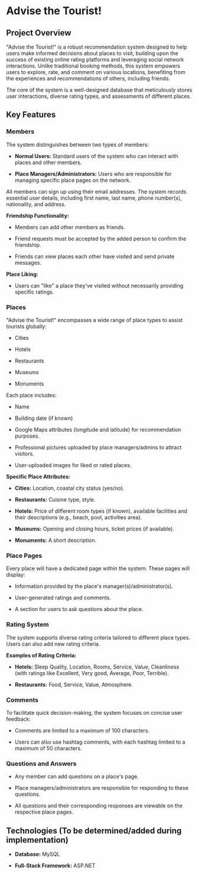 # Advise the Tourist!

## Project Overview

"Advise the Tourist!" is a robust recommendation system designed to help users make informed decisions about places to visit, building upon the success of existing online rating platforms and leveraging social network interactions. Unlike traditional booking methods, this system empowers users to explore, rate, and comment on various locations, benefiting from the experiences and recommendations of others, including friends.

The core of the system is a well-designed database that meticulously stores user interactions, diverse rating types, and assessments of different places.

## Key Features

### Members

The system distinguishes between two types of members:

* **Normal Users:** Standard users of the system who can interact with places and other members.

* **Place Managers/Administrators:** Users who are responsible for managing specific place pages on the network.

All members can sign up using their email addresses. The system records essential user details, including first name, last name, phone number(s), nationality, and address.

**Friendship Functionality:**

* Members can add other members as friends.

* Friend requests must be accepted by the added person to confirm the friendship.

* Friends can view places each other have visited and send private messages.

**Place Liking:**

* Users can "like" a place they've visited without necessarily providing specific ratings.

### Places

"Advise the Tourist!" encompasses a wide range of place types to assist tourists globally:

* Cities

* Hotels

* Restaurants

* Museums

* Monuments

Each place includes:

* Name

* Building date (if known)

* Google Maps attributes (longitude and latitude) for recommendation purposes.

* Professional pictures uploaded by place managers/admins to attract visitors.

* User-uploaded images for liked or rated places.

**Specific Place Attributes:**

* **Cities:** Location, coastal city status (yes/no).

* **Restaurants:** Cuisine type, style.

* **Hotels:** Price of different room types (if known), available facilities and their descriptions (e.g., beach, pool, activities area).

* **Museums:** Opening and closing hours, ticket prices (if available).

* **Monuments:** A short description.

### Place Pages

Every place will have a dedicated page within the system. These pages will display:

* Information provided by the place's manager(s)/administrator(s).

* User-generated ratings and comments.

* A section for users to ask questions about the place.

### Rating System

The system supports diverse rating criteria tailored to different place types. Users can also add new rating criteria.

**Examples of Rating Criteria:**

* **Hotels:** Sleep Quality, Location, Rooms, Service, Value, Cleanliness (with ratings like Excellent, Very good, Average, Poor, Terrible).

* **Restaurants:** Food, Service, Value, Atmosphere.

### Comments

To facilitate quick decision-making, the system focuses on concise user feedback:

* Comments are limited to a maximum of 100 characters.

* Users can also use hashtag comments, with each hashtag limited to a maximum of 50 characters.

### Questions and Answers

* Any member can add questions on a place's page.

* Place managers/administrators are responsible for responding to these questions.

* All questions and their corresponding responses are viewable on the respective place pages.

## Technologies (To be determined/added during implementation)

* **Database:** MySQL

* **Full-Stack Framework:** ASP.NET